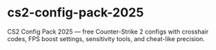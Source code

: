 # cs2-config-pack-2025
CS2 Config Pack 2025 — free Counter-Strike 2 configs with crosshair codes, FPS boost settings, sensitivity tools, and cheat-like precision.
